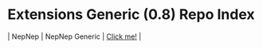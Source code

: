 # Extensions Generic (0.8) Repo Index

| NepNep      | NepNep Generic      | [Click me!](https://yetiam-on-git.github.io/extensions-generic-0.8/nepnep/)    |

